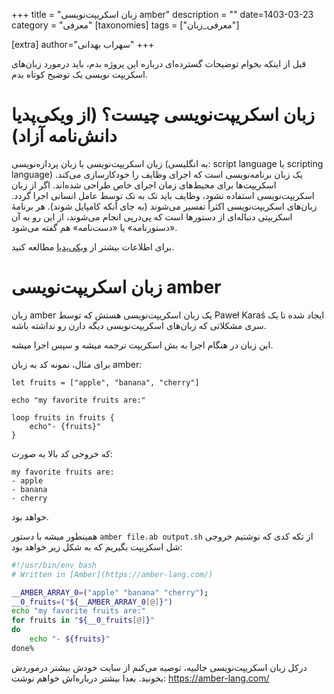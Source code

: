 +++
title = "زبان اسکریپت‌نویسی amber"
description = ""
date=1403-03-23
category = "معرفی"
[taxonomies]
tags = ["معرفی_زبان"]

[extra]
author="سهراب بهدانی"
+++


قبل از اینکه بخوام توضیحات گسترده‌ای درباره این پروژه بدم، باید درمورد زبان‌های اسکریپت نویسی یک توضیح کوتاه بدم.

# زبان اسکریپت‌نویسی چیست؟ (از ویکی‌پدیا دانش‌نامه آزاد)

زبان اسکریپت‌نویسی یا زبان پردازه‌نویسی (به انگلیسی: script language یا scripting language) یک زبان برنامه‌نویسی است که اجرای وظایف را خودکارسازی می‌کند. اسکریپت‌ها برای محیط‌های زمان اجرای خاص طراحی شده‌اند. اگر از زبان اسکریپت‌نویسی استفاده نشود، وظایف باید تک به تک توسط عامل انسانی اجرا گردد. زبان‌های اسکریپت‌نویسی اکثراً تفسیر می‌شوند (به جای آنکه کامپایل شوند). هر برنامهٔ اسکریپتی دنباله‌ای از دستورها است که پی‌درپی انجام می‌شوند، از این رو به آن «دستورنامه» یا «دست‌نامه» هم گفته می‌شود.


برای اطلاعات بیشتر از [ویکی‌پدیا](https://fa.wikipedia.org/wiki/%D8%B2%D8%A8%D8%A7%D9%86_%D8%A7%D8%B3%DA%A9%D8%B1%DB%8C%D9%BE%D8%AA%E2%80%8C%D9%86%D9%88%DB%8C%D8%B3%DB%8C) مطالعه کنید.



# زبان اسکریپت‌نویسی amber

زبان amber یک زبان اسکریپت‌نویسی هستش که توسط Paweł Karaś ایجاد شده تا یک سری مشکلاتی که زبان‌های اسکریپت‌نویسی دیگه دارن رو نداشته باشه.

این زبان در هنگام اجرا به بش اسکریپت ترجمه میشه و سپس اجرا میشه.

برای مثال، نمونه کد به زبان amber:
```amber
let fruits = ["apple", "banana", "cherry"]

echo "my favorite fruits are:"

loop fruits in fruits {
    echo"- {fruits}"
}
```
که خروجی کد بالا به صورت:
```output
my favorite fruits are:
- apple
- banana
- cherry
```
خواهد بود.

همینطور میشه با دستور ```amber file.ab output.sh``` از تکه کدی که نوشتیم خروجی شل اسکریپت بگیریم که به شکل زیر خواهد بود:
```bash
#!/usr/bin/env bash
# Written in [Amber](https://amber-lang.com/)

__AMBER_ARRAY_0=("apple" "banana" "cherry");
__0_fruits=("${__AMBER_ARRAY_0[@]}")
echo "my favorite fruits are:"
for fruits in "${__0_fruits[@]}"
do
    echo "- ${fruits}"
done%
```




درکل زبان اسکریپت‌نویسی جالبیه، توصیه می‌کنم از سایت خودش بیشتر درموردش بخونید.
بعدا بیشتر درباره‌اش خواهم نوشت:
https://amber-lang.com/


